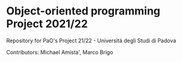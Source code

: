 # Object-oriented programming Project 2021/22

Repository for PaO's Project 21/22 - Università degli Studi di Padova

Contributors: Michael Amista', Marco Brigo
